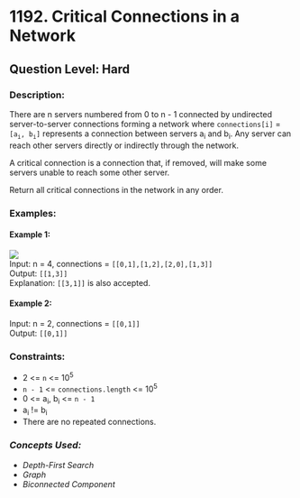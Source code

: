 # 1192. Critical Connections in a Network
## Question Level: Hard
### Description:
There are n servers numbered from 0 to n - 1 connected by undirected server-to-server connections forming a network where `connections[i]` = `[a`<sub>`i`</sub>`, b`<sub>`i`</sub>`]` represents a connection between servers a<sub>i</sub> and b<sub>i</sub>. Any server can reach other servers directly or indirectly through the network.

A critical connection is a connection that, if removed, will make some servers unable to reach some other server.

Return all critical connections in the network in any order.

### Examples:
#### Example 1:

<img src="https://assets.leetcode.com/uploads/2019/09/03/1537_ex1_2.png"><br>
Input: n = 4, connections = `[[0,1],[1,2],[2,0],[1,3]]`  
Output: `[[1,3]]`  
Explanation: `[[3,1]]` is also accepted.  
#### Example 2:

Input: n = 2, connections = `[[0,1]]`  
Output: `[[0,1]]`  

### Constraints:

- 2 <= `n` <= 10<sup>5</sup>
- `n - 1` <= `connections.length` <= 10<sup>5</sup>
- 0 <= a<sub>i</sub>, b<sub>i</sub> <= `n - 1`
- a<sub>i</sub> != b<sub>i</sub>
- There are no repeated connections.

### <i>Concepts Used:
- Depth-First Search
- Graph
- Biconnected Component</i>